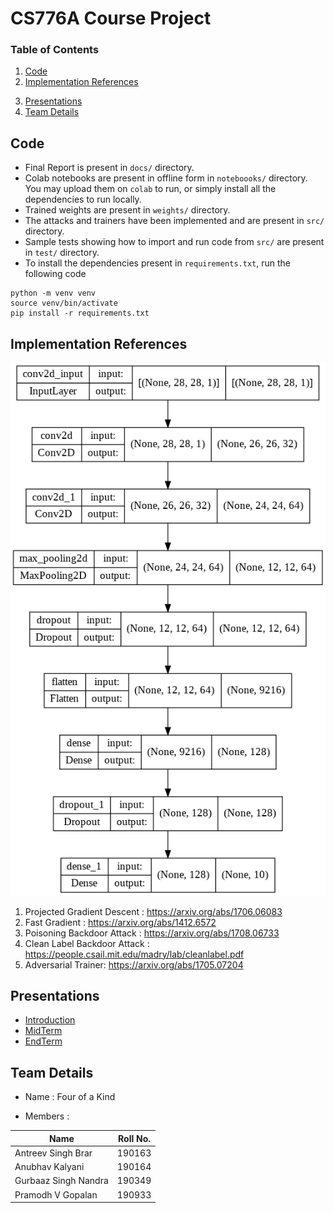 # CS776A Course Project

### Table of Contents

1. [Code](#code)
2. [Implementation References](#implementation-references)
<!-- 3. [Colab Notebooks](#colab-notebooks) -->
3. [Presentations](#presentations)
4. [Team Details](#team-details)

## Code 

- Final Report is present in `docs/` directory.
- Colab notebooks are present in offline form in `noteboooks/` directory. You may upload them on `colab` to run, or simply install all the dependencies to run locally.
- Trained weights are present in `weights/` directory. 
- The attacks and trainers have been implemented and are present in `src/` directory.
- Sample tests showing how to import and run code from `src/` are present in `test/` directory.
- To install the dependencies present in `requirements.txt`, run the following code

```
python -m venv venv
source venv/bin/activate
pip install -r requirements.txt
```

## Implementation References

![](/assets/model.png)

1. Projected Gradient Descent : <https://arxiv.org/abs/1706.06083>
2. Fast Gradient : <https://arxiv.org/abs/1412.6572>
3. Poisoning Backdoor Attack : <https://arxiv.org/abs/1708.06733>
4. Clean Label Backdoor Attack : <https://people.csail.mit.edu/madry/lab/cleanlabel.pdf> 
5. Adversarial Trainer: <https://arxiv.org/abs/1705.07204>

<!-- ## Colab Notebooks

- <https://colab.research.google.com/drive/1st-2urEYh3zUzRjQHLk8mF21CRW-j48j>
- <https://colab.research.google.com/drive/1LsGm57CCM59XZsBnDemfA8BAb9bsFvc5>
- <https://colab.research.google.com/drive/1ASzUn1f-UtFs7r2gLzYyPMqpziidrtvr>
- <https://colab.research.google.com/drive/1yfazdiEITrw6fqIqmLMOjCOpJzung6bl>
- <https://colab.research.google.com/drive/1j1pNCxpCVsQVQqS0UzJyOjHdOZ6payOy>
- <https://colab.research.google.com/drive/1zYajEB6NWIynRoAtzXy6HT68Lf0M304M>
- <https://colab.research.google.com/drive/1C0GY6tWKJEuI2n01J3o0XobuD-3qCxgb>
- <https://colab.research.google.com/drive/1BgFlnf_j7YI2tSP9POMOSObPAVZDUWti>
- <https://colab.research.google.com/drive/1vRpH6CSp_R9dSX_lYIlkTGpy9fka2vMG>
- <https://colab.research.google.com/drive/1AGdIa8MX16Tq14KY2NTep8XyOGMA5c0b> -->

## Presentations

- [Introduction](https://docs.google.com/presentation/d/1MmP0-k36qOBBNjjmTbijOYmaXke5C320Nk0bbWvtvHs/edit?usp=sharing)
- [MidTerm](https://docs.google.com/presentation/d/1nM_yWx62foza3gbXtWaH5z8jiSWkhmBDAvXaYklACuI/edit?usp=sharing)
- [EndTerm](https://docs.google.com/presentation/d/15msRML-j4l8fJDiF01JdxQi4W_CI6NPOQ-SlDda5v48/edit?usp=sharing)

## Team Details

- Name : Four of a Kind

- Members :

| **Name** | **Roll No.** | 
| ----------- | ----------- |
| Antreev Singh Brar | 190163 | 
| Anubhav Kalyani | 190164 |
| Gurbaaz Singh Nandra | 190349 |
| Pramodh V Gopalan | 190933 |